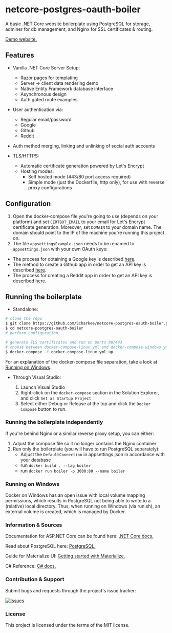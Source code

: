 # netcore-postgres-oauth-boiler

A basic .NET Core website boilerplate using PostgreSQL for storage, adminer for db management, and Nginx for SSL certificates & routing.

[Demo website.](https://netcore.demos.matasr.com)

## Features

-   Vanilla .NET Core Server Setup:

    -   Razor pages for templating
    -   Server -> client data rendering demo
    -   Native Entity Framework database interface
    -   Asynchronous design
    -   Auth gated route examples

-   User authentication via:

    -   Regular email/password
    -   Google
    -   Github
    -   Reddit

-   Auth method merging, linking and unlinking of social auth accounts
-   TLS/HTTPS:
    -   Automatic certificate generation powered by Let's Encrypt
    -   Hosting modes:
        -   Self hosted mode (443/80 port access required)
        -   Simple mode (just the Dockerfile, http only), for use with reverse proxy configurations

## Configuration

1.  Open the docker-compose file you're going to use (depends on your platform) and set `CERTBOT_EMAIL` to your email for Let's Encrypt certificate generation. Moreover, set `DOMAIN` to your domain name. The domain should point to the IP of the machine you're running this project on.
2.  The file `appsettingsExample.json` needs to be renamed to `appsettings.json` with your own OAuth keys:

-   The process for obtaining a Google key is described [here](https://developers.google.com/identity/protocols/OAuth2).
-   The method to create a Github app in order to get an API key is described [here](https://developer.github.com/apps/building-oauth-apps/creating-an-oauth-app/).
-   The process for creating a Reddit app in order to get an API key is described [here](https://github.com/reddit-archive/reddit/wiki/OAuth2#getting-started).

## Running the boilerplate

-   Standalone:

```bash
# clone the repo
$ git clone https://github.com/Scharkee/netcore-postgres-oauth-boiler.git
$ cd netcore-postgres-oauth-boiler
# perform configuration...

# generate TLS certificates and run on ports 80/443
# choose between docker-compose-linux.yml and docker-compose-windows.yml
$ docker-compose -f docker-compose-linux.yml up
```

For an explanation of the docker-compose file separation, take a look at [Running on Windows](#running-on-windows).

-   Through Visual Studio:

    1. Launch Visual Studio
    2. Right-click on the `docker-compose` section in the Solution Explorer, and click `Set as Startup Project`
    3. Select either Debug or Release at the top and click the `Docker Compose` button to run.

### Running the boilerplate independently

If you're behind Nginx or a similar reverse proxy setup, you can either:

1. Adjust the compose file so it no longer contains the Nginx container
2. Run only the boilerplate (you will have to run PostgreSQL separately):
    - Adjust the `DefaultConnection` in appsettings.json in accordance with your database
    - run `docker build . --tag boiler`
    - run `docker run boiler -p 3000:80 --name boiler`

### Running on Windows

Docker on Windows has an open issue with local volume mapping permissions, which results in PostgreSQL not being able to write to a (relative) local directory. Thus, when running on Windows (via run.sh), an external volume is created, which is managed by Docker.

### Information & Sources

Documentation for ASP.NET Core can be found here: [.NET Core docs.](https://docs.microsoft.com/aspnet/core)

Read about PostgreSQL here: [PostgreSQL.](https://www.postgresql.org/docs/12/tutorial-start.html)

Guide for Materialize UI: [Getting started with Materialize.](https://materializecss.com/getting-started.html)

C# Reference: [C# docs.](https://docs.microsoft.com/en-us/dotnet/csharp/)

### Contribution & Support

Submit bugs and requests through the project's issue tracker:

[![Issues](http://img.shields.io/github/issues/Scharkee/netcore-postgres-oauth-boiler.svg)](https://github.com/Scharkee/netcore-postgres-oauth-boiler/issues)

### License

This project is licensed under the terms of the MIT license.
